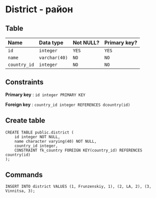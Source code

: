 # District - район

## Table

| Name            | Data type     | Not NULL? | Primary key? |
|:--------------- |:--------------|:----------|:-------------|
| `id`    | `integer`     | `YES`     | `YES`        |
| `name`    | `varchar(40)`     | `NO`     | `NO`        |
| `country_id`    | `integer`     | `NO`     | `NO`        |

## Constraints

**Primary key** : `id integer PRIMARY KEY`

**Foreign key** : `country_id integer REFERENCES dcountry(id)`

## Create table

```
CREATE TABLE public.district (
    id integer NOT NULL,
    name character varying(40) NOT NULL,
    country_id integer,
    CONSTRAINT fk_country FOREIGN KEY(country_id) REFERENCES country(id)
);
```

## Commands

```
INSERT INTO district VALUES (1, Frunzenskiy, 1), (2, LA, 2), (3, Vinnitsa, 3);
```